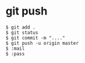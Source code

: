 # git push

```
$ git add .
$ git status
$ git commit -m "...."
$ git push -u origin master 
$ :mail
$ :pass
```
